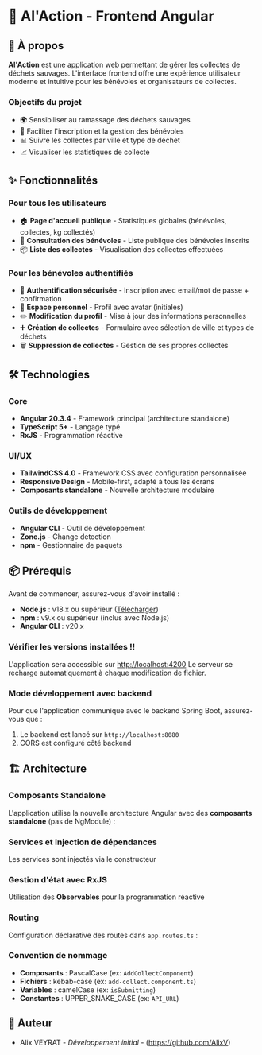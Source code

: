 # 🌿 Al'Action - Frontend Angular

## 🎯 À propos

**Al'Action** est une application web permettant de gérer les collectes de déchets sauvages. L'interface frontend offre une expérience utilisateur moderne et intuitive pour les bénévoles et organisateurs de collectes.

### Objectifs du projet

- 🌍 Sensibiliser au ramassage des déchets sauvages
- 👥 Faciliter l'inscription et la gestion des bénévoles
- 📊 Suivre les collectes par ville et type de déchet
- 📈 Visualiser les statistiques de collecte

## ✨ Fonctionnalités

### Pour tous les utilisateurs
- 🏠 **Page d'accueil publique** - Statistiques globales (bénévoles, collectes, kg collectés)
- 👀 **Consultation des bénévoles** - Liste publique des bénévoles inscrits
- 📦 **Liste des collectes** - Visualisation des collectes effectuées

### Pour les bénévoles authentifiés
- 🔐 **Authentification sécurisée** - Inscription avec email/mot de passe + confirmation
- 👤 **Espace personnel** - Profil avec avatar (initiales)
- ✏️ **Modification du profil** - Mise à jour des informations personnelles
- ➕ **Création de collectes** - Formulaire avec sélection de ville et types de déchets
- 🗑️ **Suppression de collectes** - Gestion de ses propres collectes

## 🛠️ Technologies

### Core
- **Angular 20.3.4** - Framework principal (architecture standalone)
- **TypeScript 5+** - Langage typé
- **RxJS** - Programmation réactive

### UI/UX
- **TailwindCSS 4.0** - Framework CSS avec configuration personnalisée
- **Responsive Design** - Mobile-first, adapté à tous les écrans
- **Composants standalone** - Nouvelle architecture modulaire

### Outils de développement
- **Angular CLI** - Outil de développement
- **Zone.js** - Change detection
- **npm** - Gestionnaire de paquets

## 📦 Prérequis

Avant de commencer, assurez-vous d'avoir installé :

- **Node.js** : v18.x ou supérieur ([Télécharger](https://nodejs.org/))
- **npm** : v9.x ou supérieur (inclus avec Node.js)
- **Angular CLI** : v20.x
### Vérifier les versions installées !!

L'application sera accessible sur [http://localhost:4200](http://localhost:4200)
Le serveur se recharge automatiquement à chaque modification de fichier.

### Mode développement avec backend

Pour que l'application communique avec le backend Spring Boot, assurez-vous que :
1. Le backend est lancé sur `http://localhost:8080`
2. CORS est configuré côté backend

## 🏗️ Architecture
### Composants Standalone
L'application utilise la nouvelle architecture Angular avec des **composants standalone** (pas de NgModule) :

### Services et Injection de dépendances
Les services sont injectés via le constructeur 

### Gestion d'état avec RxJS
Utilisation des **Observables** pour la programmation réactive 

### Routing
Configuration déclarative des routes dans `app.routes.ts` :

### Convention de nommage
- **Composants** : PascalCase (ex: `AddCollectComponent`)
- **Fichiers** : kebab-case (ex: `add-collect.component.ts`)
- **Variables** : camelCase (ex: `isSubmitting`)
- **Constantes** : UPPER_SNAKE_CASE (ex: `API_URL`)
## 👥 Auteur
- Alix VEYRAT - *Développement initial* - (https://github.com/AlixV)
